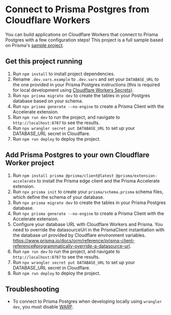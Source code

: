 # Connect to Prisma Postgres from Cloudflare Workers

You can build applications on Cloudflare Workers that connect to Prisma Postgres with a few configuration steps!
This project is a full sample based on Prisma's [sample project](https://github.com/prisma/prisma-examples/tree/latest/databases/prisma-postgres).

## Get this project running

1. Run `npm install` to install project dependencies.
1. Rename `.dev.vars.example` to `.dev.vars` and set your `DATABASE_URL` to the one provided in your Prisma Postgres instructions (this is required for local development using [Cloudflare Workers Secrets](https://developers.cloudflare.com/workers/configuration/secrets/)).
2. Run `npx prisma migrate dev` to create the tables in your Postgres database based on your schema.
3. Run `npx prisma generate --no-engine` to create a Prisma Client with the Accelerate extension.
4. Run `npm run dev` to run the project, and navigate to `http://localhost:8787` to see the results.
5. Run `npx wrangler secret put DATABASE_URL` to set up your DATABASE_URL secret in Cloudflare.
6. Run `npm run deploy` to deploy the project. 

## Add Prisma Postgres to your own Cloudflare Worker project

1. Run `npm install prisma @prisma/client@latest @prisma/extension-accelerate` to install the Prisma edge client and the Prisma Accelerate extension. 
2. Run `npx prisma init` to create your `prisma/schema.prisma` schema files, which define the schema of your database.
3. Run `npx prisma migrate dev` to create the tables in your Prisma Postgres database.
4. Run `npx prisma generate --no-engine` to create a Prisma Client with the Accelerate extension.
5. Configure your database URL with Cloudflare Workers and Prisma. You need to override the datasourceUrl in the PrismaClient instantiation with the database url provided by Cloudflare environment variables. https://www.prisma.io/docs/orm/reference/prisma-client-reference#programmatically-override-a-datasource-url.
4. Run `npm run dev` to run the project, and navigate to `http://localhost:8787` to see the results.
5. Run `npx wrangler secret put DATABASE_URL` to set up your DATABASE_URL secret in Cloudflare.
6. Run `npm run deploy` to deploy the project.

## Troubleshooting

* To connect to Prisma Postgres when developing locally using `wrangler dev`, you must disable [WARP](https://developers.cloudflare.com/cloudflare-one/connections/connect-devices/warp/).

